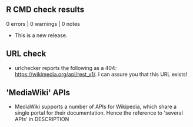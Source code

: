 ## R CMD check results

0 errors | 0 warnings | 0 notes

* This is a new release.

## URL check

* urlchecker reports the following as a 404: https://wikimedia.org/api/rest_v1/. I can assure you that this URL exists!

## 'MediaWiki' APIs

* MediaWiki supports a number of APIs for Wikipedia, which share a single portal for their documentation. Hence the reference to 'several APIs' in DESCRIPTION

